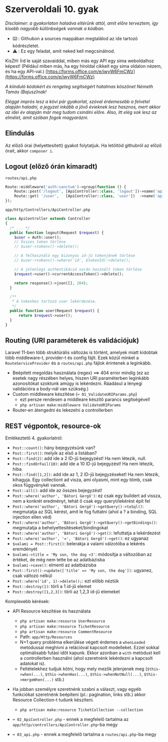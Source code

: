 # Szerveroldali 10. gyak
*Disclaimer: a gyakorlaton haladva eltérünk attól, amit előre terveztem, így kisebb nagyobb különbségek vannak a kódban.*  
- ⌨️ : Githubon a sources mappában megtalálod az ide tartozó kódrészletet.
- ⚠️ : Ez egy feladat, amit neked kell megcsinálnod.

KisZH: Írd le saját szavaiddal, miben más egy API egy sima weboldalhoz képest! (Például miben más, ha egy híroldal cikkeit egy sima oldalon nézem, és ha egy API-val.)  [https://forms.office.com/e/iwyW6FmCWz](https://forms.office.com/e/iwyW6FmCWz)

*A kiinduló kódokért és rengeteg segítségért hatalmas köszönet Németh Tamás (Bajusz)nak!*

*Eléggé imprós lesz a kövi pár gyakorlat, szóval érdemesebb a felvétel alapján haladni, a jegyzet inkább a jövő évieknek lesz hasznos, mert akkor az idei év alapján már meg tudom csinálni előre. Also, itt elég sok lesz az elmélet, amit szóban fogok magyarázni.*

## Elindulás
Az előző órai (helyettesített) gyakot folytatjuk. Ha letöltöd githubról az előző órait, akkor `composer i`.

## Logout (előző órán kimaradt)
`routes/api.php`
```PHP
Route::middleware('auth:sanctum')->group(function () {
    Route::post('/logout', [ApiController::class, 'logout'])->name('api.logout');
    Route::get( '/user',   [ApiController::class, 'user'])  ->name('api.user');
});
```

`app/http/Controllers/ApiController.php`
```PHP
class ApiController extends Controller
{
  /* ... */
  public function logout(Request $request) {
    $user = Auth::user();
    // Összes token törlése
    // $user->tokens()->delete();

    // A felhasználó egy bizonyos id-jú tokenjének törlése
    // $user->tokens()->where('id', $tokenId)->delete();

    // A jelenlegi authentikáció során használt token törlése
    $request->user()->currentAccessToken()->delete();

    return response()->json([], 204);
  }

  /**
   * A tokenhez tartozó user lekérdezése.
   */
  public function user(Request $request) {
      return $request->user();
  }
}
```

## Routing (URI paraméterek és validációjuk)
Laravel 11-ben több struktúrális változás is történt, amelyek miatt kidobtak több middleware-t, provider-t és config fájlt. Ezek közül minket a `RouteServiceProvider` és a `routes/api.php` fájlok érintenek a leginkább.

- Beépített megoldás használata (regex) ==> 404 error mindig (ez az esetek nagy részében helyes, hiszen URI paraméterben leginkább azonosítókat szoktunk amúgy is lekérdezni. Ráadásul a lényegi validációra a body-nál van szükség.)
- Custom middleware készítése (`⌨️ 01_ValidateURIParams.php`)
  - ezt persze rendesen a middleare készítő parancs segítségével!
  - `php artisan make:middleware ValidateURIParams`
- Router-en átengedni és lekezelni a controllerben


## REST végpontok, resource-ok

Emlékeztető 4. gyakorlatról:
- `Post::count()`: hány bejegyzésünk van?
- `Post::first()`: melyik az első a listában?
- `Post::find(2)`: add ide a 2 ID-jű bejegyzést! Ha nem létezik, null.
- `Post::findOrFail(10)`: add ide a 10 ID-jű bejegyzést! Ha nem létezik, hiba.
- `Post::find([1,2])`: add ide az 1, 2 ID-jű bejegyzéseket! Ha nem létezik, kihagyja. Egy collectiont ad visza, ami olyasmi, mint egy tömb, csak okos függvénykéi vannak.
- `Post::all()`: add ide az összes bejegyzést!
- `Post::where('author', 'Bátori Gergő')`: ez csak egy buildert ad vissza, nem a konkrét eredményt, tehát ő csak egy queryt/lekérést épít fel
- `Post::where('author', 'Bátori Gergő')->getQuery()->toSql()`: megmutatja az SQL kérést, amit le fog futtatni (ahol a ? a binding, SQL injection ellen véd)
- `Post::where('author', 'Bátori Gergő')->getQuery()->getBindings()`: megmutatja a behelyettesítéseket/bindingokat
- `Post::where('author', 'Bátori Gergő')->get()`: lefuttatja a lekérdezést
- `Post::where('author', '=', 'Bátori Gergő')->get()`: ez ugyanaz
- `$valami = Post::first()`: belerakja a valami válzotóba a lekérés eremdényét
- `$valami->title = 'My son, the dog <3'`: módosítja a változóban az értéket, de még nem tette be az adatbázisba
- `$valami->save()`: elmenti az adatbázisba
- `Post::first()->update(['title' => 'My son, the dog'])`: ugyanez, csak változó nélkül
- `Post::where('id', 1)->delete();`: ezt előbb néztük
- `Post::destroy(1)`: törli a 1 id-jű elemet
- `Post::destroy([1,2,3])`: törli az 1,2,3 id-jű elemeket

Komplexebb kérések:
- API Resource készítése és használata
  - `php artisan make:resource UserResource`
  - `php artisan make:resource TicketResource`
  - `php artisan make:resource CommentResource`
  - Path: `app/Http/Resources`
  - N+1 query probléma elkerülése végett érdemes a `whenLoaded` metódussal meghívni a relációval kapcsolt modelleket. Ezzel sokkal optimálisabb futási időt kapunk. Ekkor azonban a `with` metódust kell a controllerben használni (ahol szeretnénk lekérdezni a kapcsolt adatokat is).
  - Feltételekhez tudjuk kötni, hogy mely mezők jelenjenek meg (`$this->when(...)`, `$this->whenHas(...)`, `$this->whenNotNull(...)`, `$this->mergeWhen(...)` stb.)
- Ha jobban személyre szeretnénk szabni a választ, vagy egyéb funkciókat szeretnénk beépíteni (pl.: pagination, links stb.) akkor Resource Collection-t tudunk készíteni.
  - `php artisan make:resource TicketCollection --collection`


- `⌨️ 02_ApiController.php` - ennek a megfelelő tartalma az `app/http/controllers/ApiController.php`-ba megy
- `⌨️ 03_api.php` - ennek a megfelelő tartalma a `routes/api.php`-ba megy